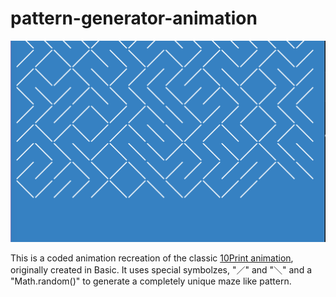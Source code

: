 # pattern-generator-animation

![screen shot from animation](10ps.png)

This is a coded animation recreation of the classic [10Print animation](https://netart.rocks/uchicago/netart2/10print-variations.html), originally created in Basic. It uses special symbolzes, "／" and "＼" and a "Math.random()" to generate a completely unique maze like pattern. 
